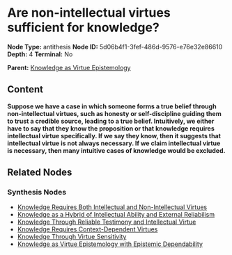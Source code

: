 # Are non-intellectual virtues sufficient for knowledge?

**Node Type:** antithesis
**Node ID:** 5d06b4f1-3fef-486d-9576-e76e32e86610
**Depth:** 4
**Terminal:** No

**Parent:** [Knowledge as Virtue Epistemology](knowledge-as-virtue-epistemology-synthesis-73f17771-7858-4c6a-ac02-12aaac18abd1.md)

## Content

**Suppose we have a case in which someone forms a true belief through non-intellectual virtues, such as honesty or self-discipline guiding them to trust a credible source, leading to a true belief. Intuitively, we either have to say that they know the proposition or that knowledge requires intellectual virtue specifically. If we say they know, then it suggests that intellectual virtue is not always necessary. If we claim intellectual virtue is necessary, then many intuitive cases of knowledge would be excluded.**

## Related Nodes

### Synthesis Nodes

- [Knowledge Requires Both Intellectual and Non-Intellectual Virtues](knowledge-requires-both-intellectual-and-non-intellectual-virtues-synthesis-fad66491-10f6-4956-9801-bc857d37eef9.md)
- [Knowledge as a Hybrid of Intellectual Ability and External Reliabilism](knowledge-as-a-hybrid-of-intellectual-ability-and-external-reliabilism-synthesis-2a8a32e7-845a-4966-b3af-ef5cb69dcb05.md)
- [Knowledge Through Reliable Testimony and Intellectual Virtue](knowledge-through-reliable-testimony-and-intellectual-virtue-synthesis-47d75770-b603-4651-9199-3cc00313ea96.md)
- [Knowledge Requires Context-Dependent Virtues](knowledge-requires-context-dependent-virtues-synthesis-50c9f5e3-5d4c-43b9-98d9-140e715e1c8c.md)
- [Knowledge Through Virtue Sensitivity](knowledge-through-virtue-sensitivity-synthesis-981e4042-a7e9-4492-823a-27a29ad7a442.md)
- [Knowledge as Virtue Epistemology with Epistemic Dependability](knowledge-as-virtue-epistemology-with-epistemic-dependability-synthesis-5853e073-c36c-4251-80f4-536dacde439b.md)

